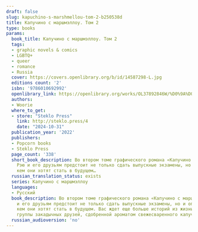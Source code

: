 ```yaml
---
draft: false
slug: kapuchino-s-marshmellou-tom-2-b250538d
title: Капучино с маршмэллоу. Том 2
type: books
params:
  book_title: Капучино с маршмэллоу. Том 2
  tags:
  - graphic novels & comics
  - LGBTQ+
  - queer
  - romance
  - Russia
  cover: https://covers.openlibrary.org/b/id/14587298-L.jpg
  editions count: '2'
  isbn: '9786010692992'
  openlibrary_link: https://openlibrary.org/works/OL37892846W/%D0%9A%D0%B0%D0%BF%D1%83%D1%87%D0%B8%D0%BD%D0%BE_%D1%81_%D0%BC%D0%B0%D1%80%D1%88%D0%BC%D1%8D%D0%BB%D0%BB%D0%BE%D1%83._%D0%A2%D0%BE%D0%BC_2
  authors:
  - Woorie
  where_to_get:
  - store: "Steklo Press"
    link: http://steklo.press/4
    date: "2024-10-31"
  publication_year: '2022'
  publishers:
  - Popcorn books
  - Steklo Press
  page_count: '338'
  short_book_description: Во втором томе графического романа «Капучино с маршмэллоу»
    Рэю и его друзьям предстоит не только сдать выпускные экзамены, но и определиться,
    кем они хотят стать в будущем…
  russian_translation_status: exists
  series: Капучино с маршмэллоу
  languages:
  - Русский
  book_description: Во втором томе графического романа «Капучино с маршмэллоу» Рэю
    и его друзьям предстоит не только сдать выпускные экзамены, но и определиться,
    кем они хотят стать в будущем. Вас ждет еще больше историй из жизни очаровательной
    группы закадычных друзей, сдобренной ароматом свежесваренного капучино с маршмэллоу.
  russian_audioversion: 'no'
---
```

